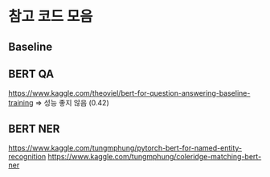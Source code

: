 # 참고 코드 모음

## Baseline


## BERT QA
https://www.kaggle.com/theoviel/bert-for-question-answering-baseline-training
=> 성능 좋지 않음 (0.42)

## BERT NER
https://www.kaggle.com/tungmphung/pytorch-bert-for-named-entity-recognition
https://www.kaggle.com/tungmphung/coleridge-matching-bert-ner

